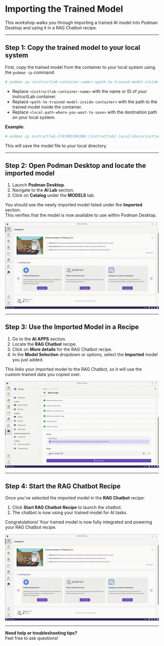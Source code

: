 # Importing the Trained Model

This workshop walks you through importing a trained AI model into Podman Desktop and using it in a RAG Chatbot recipe.

---

## Step 1: Copy the trained model to your local system

First, copy the trained model from the container to your local system using the `podman cp` command:

```bash
# podman cp <instructlab-container-name>:<path-to-trained-model-inside-container> <local-path-where-you-want-to-save>
```
- Replace `<instructlab-container-name>` with the name or ID of your InstructLab container.
- Replace `<path-to-trained-model-inside-container>` with the path to the trained model inside the container.
- Replace `<local-path-where-you-want-to-save>` with the destination path on your local system.
  
**Example:**

```bash
# podman cp instructlab-1747885596386:/instructlab/.local/share/instructlab/checkpoints/ggml-model-f16.gguf /home/$USER/Downloads/
```



This will save the model file to your local directory.



---

## Step 2: Open Podman Desktop and locate the imported model

1. Launch **Podman Desktop**.
2. Navigate to the **AI Lab** section.
3. Click on **Catalog** under the **MODELS** tab.

You should see the newly imported model listed under the **Imported** section.  
This verifies that the model is now available to use within Podman Desktop.

![import](https://github.com/shrepati/DevConf.CZ2025/blob/main/Execution/3.1.gif)

---

## Step 3: Use the Imported Model in a Recipe

1. Go to the **AI APPS** section.
2. Locate the **RAG Chatbot** recipe.
3. Click on **More details** for the RAG Chatbot recipe.
4. In the **Model Selection** dropdown or options, select the **Imported** model you just added.

This links your imported model to the RAG Chatbot, so it will use the custom-trained data you copied over.

![RAG chatbot Start](https://github.com/shrepati/DevConf.CZ2025/blob/main/Execution/3.2.gif)

---

## Step 4: Start the RAG Chatbot Recipe

Once you’ve selected the imported model in the **RAG Chatbot** recipe:

1. Click **Start RAG Chatbot Recipe** to launch the chatbot.
2. The chatbot is now using your trained model for AI tasks.

Congratulations! Your trained model is now fully integrated and powering your RAG Chatbot recipe.

![RAG chatbot](https://github.com/shrepati/DevConf.CZ2025/blob/main/Execution/3.3.gif)

---

**Need help or troubleshooting tips?**  
Feel free to ask questions!
